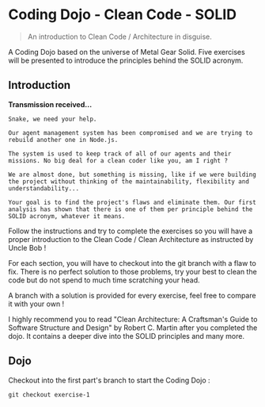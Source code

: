 # Coding Dojo - Clean Code - SOLID

> An introduction to Clean Code / Architecture in disguise.

A Coding Dojo based on the universe of Metal Gear Solid. Five exercises will be presented to introduce the principles behind the SOLID acronym.

## Introduction

**Transmission received...**

```
Snake, we need your help.

Our agent management system has been compromised and we are trying to rebuild another one in Node.js.

The system is used to keep track of all of our agents and their missions. No big deal for a clean coder like you, am I right ?

We are almost done, but something is missing, like if we were building the project without thinking of the maintainability, flexibility and understandability...

Your goal is to find the project's flaws and eliminate them. Our first analysis has shown that there is one of them per principle behind the SOLID acronym, whatever it means.
```

Follow the instructions and try to complete the exercises so you will have a proper introduction to the Clean Code / Clean Architecture as instructed by Uncle Bob !

For each section, you will have to checkout into the git branch with a flaw to fix. There is no perfect solution to those problems, try your best to clean the code but do not spend to much time scratching your head.

A branch with a solution is provided for every exercise, feel free to compare it with your own !

I highly recommend you to read "Clean Architecture: A Craftsman's Guide to Software Structure and Design" by Robert C. Martin after you completed the dojo. It contains a deeper dive into the SOLID principles and many more.

## Dojo

Checkout into the first part's branch to start the Coding Dojo :

```
git checkout exercise-1
```

